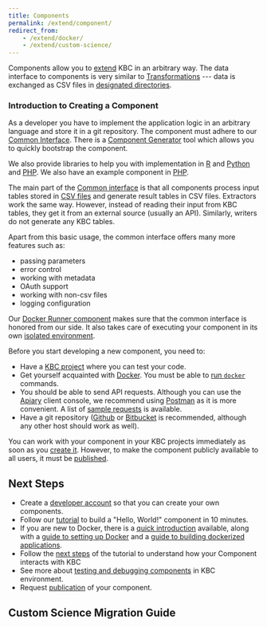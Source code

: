 ```yaml
---
title: Components
permalink: /extend/component/
redirect_from:
    - /extend/docker/
    - /extend/custom-science/
---
```


Components allow you to [extend](/extend/) KBC in an arbitrary way.
The data interface to components is very similar to [Transformations](https://help.keboola.com/manipulation/transformations/) --- data is exchanged as
CSV files in [designated directories](/extend/common-interface/).

### Introduction to Creating a Component
As a developer you have to implement the application logic in an arbitrary language and store it in a
git repository. The component must adhere to our [Common Interface](/extend/common-interface/).
There is a [Component Generator](https://github.com/keboola/component-generator) tool which allows you to quickly bootstrap
the component.

We also provide libraries to help you with implementation in
[R](https://github.com/keboola/r-docker-application) and
[Python](https://github.com/keboola/python-docker-application) and
[PHP](https://github.com/keboola/php-docker-application).
We also have an example component in [PHP](https://github.com/keboola/docker-demo-app).

The main part of the [Common interface](/extend/common-interface/) is that
all components process input tables stored in [CSV files](/extend/common-interface/folders/) and
generate result tables in CSV files. Extractors work the same way. However, instead of reading their
input from KBC tables, they get it from an external source (usually an API). Similarly, writers
do not generate any KBC tables.

Apart from this basic usage, the common interface offers many more features such as:

- passing parameters
- error control
- working with metadata
- OAuth support
- working with non-csv files
- logging configuration

Our [Docker Runner component](/extend/docker-runner/) makes sure that the common interface is honored
from our side. It also takes care of executing your component in its own
[isolated environment](/extend/docker-runner/).

Before you start developing a new component, you need to:

- Have a [KBC project](/#development-project) where you can test your code.
- Get yourself acquainted with [Docker](/extend/component/docker-tutorial/). You must be
able to [run `docker`](/extend/component/docker-tutorial/setup/) commands.
- You should be able to send API requests. Although you can use the [Apiary](https://apiary.io/) client console, we
recommend using [Postman](https://www.getpostman.com/) as it is
more convenient. A list of [sample requests](https://documenter.getpostman.com/view/3086797/collection/77h845D)
is available.
- Have a git repository ([Github](https://github.com/) or [Bitbucket](https://bitbucket.org/) is recommended, although any other host should work as well).

You can work with your component in your KBC projects immediately as soon as you
[create it](/extend/component/tutorial/). However, to make the component publicly available to all users,
it must be [published](/extend/publish/).

## Next Steps
- Create a [developer account](/extend/component/tutorial/#before-you-start) so that you can create your own components.
- Follow our [tutorial](/extend/component/tutorial/) to build a "Hello, World!" component in 10 minutes.
- If you are new to Docker, there is a [quick introduction](/extend/component/docker-tutorial/) available,
along with a [guide to setting up Docker](/extend/component/docker-tutorial/setup/) and a
[guide to building dockerized applications](/extend/component/docker-tutorial/howto/).
- Follow the [next steps](/extend/component/tutorial/input-mapping/) of the tutorial to understand how your Component interacts with KBC
- See more about [testing and debugging components](/extend/component/tutorial/debugging/) in KBC environment.
- Request [publication](/extend/publish/) of your component.

## Custom Science Migration Guide
